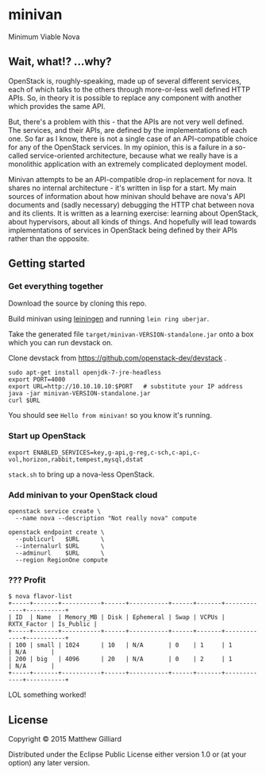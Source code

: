 # minivan

Minimum Viable Nova

## Wait, what!? ...why?

OpenStack is, roughly-speaking, made up of several different services,
each of which talks to the others through more-or-less well defined
HTTP APIs. So, in theory it is possible to replace any component with
another which provides the same API.

But, there's a problem with this - that the APIs are not very well
defined. The services, and their APIs, are defined by the
implementations of each one. So far as I know, there is not a single
case of an API-compatible choice for any of the OpenStack services.  In
my opinion, this is a failure in a so-called service-oriented
architecture, because what we really have is a monolithic application
with an extremely complicated deployment model.

Minivan attempts to be an API-compatible drop-in replacement for nova.
It shares no internal architecture - it's written in lisp for a start.
My main sources of information about how minivan should behave are
nova's API documents and (sadly necessary) debugging the HTTP chat
between nova and its clients.  It is written as a learning exercise:
learning about OpenStack, about hypervisors, about all kinds of things.
And hopefully will lead towards implementations of services in
OpenStack being defined by their APIs rather than the opposite.

## Getting started

### Get everything together

Download the source by cloning this repo.

Build minivan using [leiningen](http://leiningen.org) and running `lein ring uberjar`.

Take the generated file `target/minivan-VERSION-standalone.jar` onto a box which you can run devstack on.

Clone devstack from https://github.com/openstack-dev/devstack .

```
sudo apt-get install openjdk-7-jre-headless
export PORT=4000
export URL=http://10.10.10.10:$PORT   # substitute your IP address
java -jar minivan-VERSION-standalone.jar
curl $URL
```

You should see `Hello from minivan!` so you know it's running.

### Start up OpenStack

`export ENABLED_SERVICES=key,g-api,g-reg,c-sch,c-api,c-vol,horizon,rabbit,tempest,mysql,dstat`

`stack.sh` to bring up a nova-less OpenStack.

### Add minivan to your OpenStack cloud

```
openstack service create \
  --name nova --description "Not really nova" compute

openstack endpoint create \
  --publicurl   $URL      \
  --internalurl $URL      \
  --adminurl    $URL      \
  --region RegionOne compute
```

### ??? Profit

```
$ nova flavor-list
+-----+-------+-----------+------+-----------+------+-------+-------------+-----------+
| ID  | Name  | Memory_MB | Disk | Ephemeral | Swap | VCPUs | RXTX_Factor | Is_Public |
+-----+-------+-----------+------+-----------+------+-------+-------------+-----------+
| 100 | small | 1024      | 10   | N/A       | 0    | 1     | 1           | N/A       |
| 200 | big   | 4096      | 20   | N/A       | 0    | 2     | 1           | N/A       |
+-----+-------+-----------+------+-----------+------+-------+-------------+-----------+
```

LOL something worked!


## License

Copyright © 2015 Matthew Gilliard

Distributed under the Eclipse Public License either version 1.0 or (at
your option) any later version.
